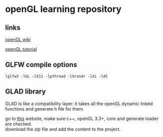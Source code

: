 # openGL learning repository

## links

[openGL wiki](https://www.khronos.org/opengl/wiki/)

[openGL tutorial](https://learnopengl.com/)

## GLFW compile options

`lglfw3 -lGL -lX11 -lpthread -lXrandr -lXi -ldl`

## GLAD library

GLAD is like a compatibility layer: it takes all the openGL dynamic linked functions and generate h file for them.

go to [this](https://glad.dav1d.de/#profile=core&language=c&specification=gl&loader=on&api=gl%3D3.3) website, make sure c++, openGL 3.3+, core and generate loader are checked.  
download the zip file and add the content to the project.
